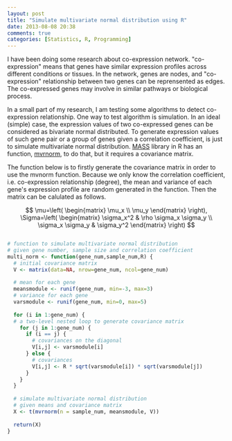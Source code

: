 ```yaml
---
layout: post
title: "Simulate multivariate normal distribution using R"
date: 2013-08-08 20:38
comments: true
categories: [Statistics, R, Programming] 
---
```

I have been doing some research about co-expression network. "co-expression" means that genes have similar expression profiles across different conditions or tissues. In the network, genes are nodes, and "co-expression" relationship between two genes can be reprensented as edges. The co-expressed genes may involve in similar pathways or biological process.

In a small part of my research, I am testing some algorithms to detect co-expression relationship. One way to test algorithm is simulation. In an ideal (simple) case, the expression values of two co-expressed genes can be considered as bivariate normal distributed. To generate expression values of such gene pair or a group of genes given a correlation coefficient, is just to simulate multivariate normal distribution. [MASS](http://cran.r-project.org/web/packages/MASS/index.html) library in R has an function, [mvrnorm](http://stat.ethz.ch/R-manual/R-patched/library/MASS/html/mvrnorm.html), to do that, but it requires a covariance matrix.

The function below is to firstly generate the covariance matrix in order to use the mvnorm function. Because we only know the correlation coefficient, i.e. co-expression relationship (degree), the mean and variance of each gene's expression profile are random generated in the function. Then the matrix can be calulated as follows.

$$
\mu=\left( 
\begin{matrix}
  \mu_x \\
  \mu_y
 \end{matrix}
\right), \Sigma=\left( 
\begin{matrix}
  \sigma_x^2 & \rho \sigma_x \sigma_y \\
  \sigma_x \sigma_y & \sigma_y^2
 \end{matrix}
\right)
$$

``` R multi_norm.R

# function to simulate multivariate normal distribution
# given gene number, sample size and correlation coefficient
multi_norm <- function(gene_num,sample_num,R) { 
  # initial covariance matrix
  V <- matrix(data=NA, nrow=gene_num, ncol=gene_num)
  
  # mean for each gene
  meansmodule <- runif(gene_num, min=-3, max=3)
  # variance for each gene
  varsmodule <- runif(gene_num, min=0, max=5) 
  
  for (i in 1:gene_num) {
  # a two-level nested loop to generate covariance matrix
    for (j in 1:gene_num) {
      if (i == j) {
        # covariances on the diagonal
        V[i,j] <- varsmodule[i]
      } else {
        # covariances
        V[i,j] <- R * sqrt(varsmodule[i]) * sqrt(varsmodule[j]) 
      }
    }
  }
 
  # simulate multivariate normal distribution
  # given means and covariance matrix
  X <- t(mvrnorm(n = sample_num, meansmodule, V))
 
  return(X)
}

```
